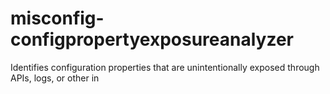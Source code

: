 # misconfig-configpropertyexposureanalyzer
Identifies configuration properties that are unintentionally exposed through APIs, logs, or other in

